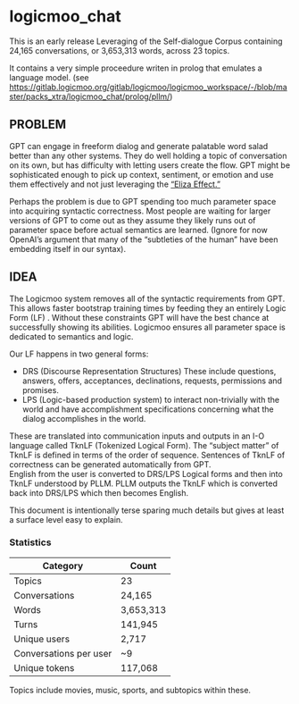 # logicmoo_chat

This is an early release Leveraging of the Self-dialogue Corpus containing 24,165 conversations, or 3,653,313 words, across 23 topics.

It contains a very simple proceedure writen in prolog that emulates a language model.
(see https://gitlab.logicmoo.org/gitlab/logicmoo/logicmoo_workspace/-/blob/master/packs_xtra/logicmoo_chat/prolog/pllm/)

## PROBLEM   
GPT can engage in freeform dialog and generate palatable word salad better than any other systems.  They do well holding a topic of conversation on its own, but has difficulty with letting users create the flow.  GPT might be sophisticated enough to pick up context, sentiment, or emotion and use them effectively and not just leveraging the [“Eliza Effect.”](https://en.wikipedia.org/wiki/ELIZA_effect#Overview)

Perhaps the problem is due to GPT spending too much parameter space into acquiring syntactic correctness.  Most people are waiting for larger versions of GPT to come out as they assume they likely runs out of parameter space before actual semantics are learned.  (Ignore for now OpenAI’s argument that many of the “subtleties of the human” have been embedding itself in our syntax). 
 
## IDEA  
The Logicmoo system removes all of the syntactic requirements from GPT.  This allows faster bootstrap training times by feeding they an entirely Logic Form (LF) . Without these constraints GPT will have the best chance at successfully showing its abilities.   Logicmoo ensures all parameter space is dedicated to semantics and logic. 

Our LF happens in two general forms:
* DRS (Discourse Representation Structures) These include questions, answers, offers, acceptances, declinations, requests, permissions and promises.
* LPS (Logic-based production system) to interact non-trivially with the world and have accomplishment specifications concerning what the dialog accomplishes in the world. 

These are translated into communication inputs and outputs in an I-O language called TknLF (Tokenized Logical Form).  The “subject matter” of TknLF is defined in terms of the order of sequence.   Sentences of TknLF of correctness can be generated automatically from GPT.    
English from the user is converted to DRS/LPS Logical forms and then into TknLF understood by PLLM.   PLLM outputs the TknLF which is converted back into DRS/LPS which then becomes English.  

This document is intentionally terse sparing much details but gives at least a surface level easy to explain.


### Statistics


| Category | Count     |
---------- | -----------
| Topics   | 23        |
| Conversations | 24,165 |
| Words    | 3,653,313 |
| Turns    | 141,945   |
| Unique users | 2,717 |
| Conversations per user | ~9 |
| Unique tokens | 117,068 |

Topics include movies, music, sports, and subtopics within these.


